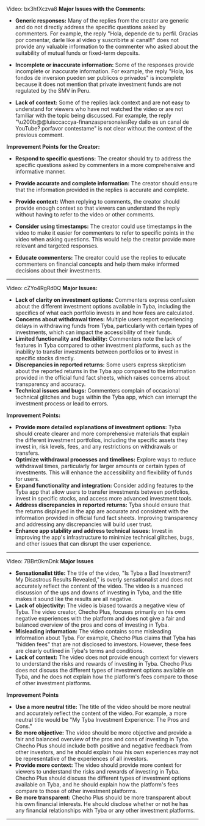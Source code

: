 Video: bx3hfXczva8
**Major Issues with the Comments:**

* **Generic responses:** Many of the replies from the creator are generic and do not directly address the specific questions asked by commenters. For example, the reply "Hola, depende de tu perfil. Gracias por comentar, darle like al video y suscribirte al canal!!" does not provide any valuable information to the commenter who asked about the suitability of mutual funds or fixed-term deposits.

* **Incomplete or inaccurate information:** Some of the responses provide incomplete or inaccurate information. For example, the reply "Hola, los fondos de inversion pueden ser publicos o privados" is incomplete because it does not mention that private investment funds are not regulated by the SMV in Peru.

* **Lack of context:** Some of the replies lack context and are not easy to understand for viewers who have not watched the video or are not familiar with the topic being discussed. For example, the reply "\\u200b@@luisccaccya-finanzaspersonalesRey dailo es un canal de YouTube? porfavor contestame" is not clear without the context of the previous comment.

**Improvement Points for the Creator:**

* **Respond to specific questions:** The creator should try to address the specific questions asked by commenters in a more comprehensive and informative manner.

* **Provide accurate and complete information:** The creator should ensure that the information provided in the replies is accurate and complete.

* **Provide context:** When replying to comments, the creator should provide enough context so that viewers can understand the reply without having to refer to the video or other comments.

* **Consider using timestamps:** The creator could use timestamps in the video to make it easier for commenters to refer to specific points in the video when asking questions. This would help the creator provide more relevant and targeted responses.

* **Educate commenters:** The creator could use the replies to educate commenters on financial concepts and help them make informed decisions about their investments.
------------------------------------------------
Video: cZYo4RgRd0Q
**Major Issues:**

* **Lack of clarity on investment options:** Commenters express confusion about the different investment options available in Tyba, including the specifics of what each portfolio invests in and how fees are calculated.
* **Concerns about withdrawal times:** Multiple users report experiencing delays in withdrawing funds from Tyba, particularly with certain types of investments, which can impact the accessibility of their funds.
* **Limited functionality and flexibility:** Commenters note the lack of features in Tyba compared to other investment platforms, such as the inability to transfer investments between portfolios or to invest in specific stocks directly.
* **Discrepancies in reported returns:** Some users express skepticism about the reported returns in the Tyba app compared to the information provided in the official fund fact sheets, which raises concerns about transparency and accuracy.
* **Technical issues and bugs:** Commenters complain of occasional technical glitches and bugs within the Tyba app, which can interrupt the investment process or lead to errors.

**Improvement Points:**

* **Provide more detailed explanations of investment options:** Tyba should create clearer and more comprehensive materials that explain the different investment portfolios, including the specific assets they invest in, risk levels, fees, and any restrictions on withdrawals or transfers.
* **Optimize withdrawal processes and timelines:** Explore ways to reduce withdrawal times, particularly for larger amounts or certain types of investments. This will enhance the accessibility and flexibility of funds for users.
* **Expand functionality and integration:** Consider adding features to the Tyba app that allow users to transfer investments between portfolios, invest in specific stocks, and access more advanced investment tools.
* **Address discrepancies in reported returns:** Tyba should ensure that the returns displayed in the app are accurate and consistent with the information provided in official fund fact sheets. Improving transparency and addressing any discrepancies will build user trust.
* **Enhance app stability and address technical issues:** Invest in improving the app's infrastructure to minimize technical glitches, bugs, and other issues that can disrupt the user experience.
------------------------------------------------
Video: 7BBrt0kmDnk
**Major Issues**

* **Sensationalist title:** The title of the video, "Is Tyba a Bad Investment? My Disastrous Results Revealed," is overly sensationalist and does not accurately reflect the content of the video. The video is a nuanced discussion of the ups and downs of investing in Tyba, and the title makes it sound like the results are all negative.
* **Lack of objectivity:** The video is biased towards a negative view of Tyba. The video creator, Checho Plus, focuses primarily on his own negative experiences with the platform and does not give a fair and balanced overview of the pros and cons of investing in Tyba.
* **Misleading information:** The video contains some misleading information about Tyba. For example, Checho Plus claims that Tyba has "hidden fees" that are not disclosed to investors. However, these fees are clearly outlined in Tyba's terms and conditions.
* **Lack of context:** The video does not provide enough context for viewers to understand the risks and rewards of investing in Tyba. Checho Plus does not discuss the different types of investment options available on Tyba, and he does not explain how the platform's fees compare to those of other investment platforms.

**Improvement Points**

* **Use a more neutral title:** The title of the video should be more neutral and accurately reflect the content of the video. For example, a more neutral title would be "My Tyba Investment Experience: The Pros and Cons."
* **Be more objective:** The video should be more objective and provide a fair and balanced overview of the pros and cons of investing in Tyba. Checho Plus should include both positive and negative feedback from other investors, and he should explain how his own experiences may not be representative of the experiences of all investors.
* **Provide more context:** The video should provide more context for viewers to understand the risks and rewards of investing in Tyba. Checho Plus should discuss the different types of investment options available on Tyba, and he should explain how the platform's fees compare to those of other investment platforms.
* **Be more transparent:** Checho Plus should be more transparent about his own financial interests. He should disclose whether or not he has any financial relationships with Tyba or any other investment platforms.
------------------------------------------------
